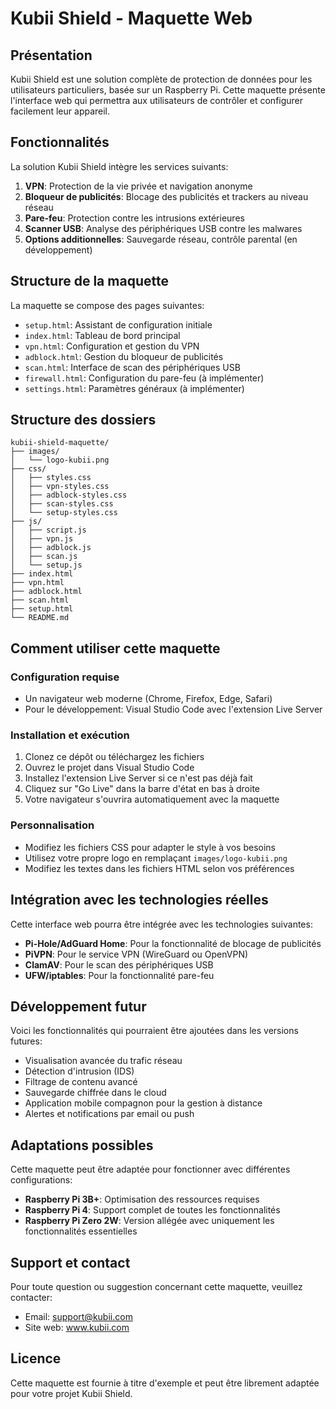 # Kubii Shield - Maquette Web

## Présentation

Kubii Shield est une solution complète de protection de données pour les utilisateurs particuliers, basée sur un Raspberry Pi. Cette maquette présente l'interface web qui permettra aux utilisateurs de contrôler et configurer facilement leur appareil.

## Fonctionnalités

La solution Kubii Shield intègre les services suivants:

1. **VPN**: Protection de la vie privée et navigation anonyme
2. **Bloqueur de publicités**: Blocage des publicités et trackers au niveau réseau
3. **Pare-feu**: Protection contre les intrusions extérieures
4. **Scanner USB**: Analyse des périphériques USB contre les malwares
5. **Options additionnelles**: Sauvegarde réseau, contrôle parental (en développement)

## Structure de la maquette

La maquette se compose des pages suivantes:

- `setup.html`: Assistant de configuration initiale
- `index.html`: Tableau de bord principal
- `vpn.html`: Configuration et gestion du VPN
- `adblock.html`: Gestion du bloqueur de publicités
- `scan.html`: Interface de scan des périphériques USB
- `firewall.html`: Configuration du pare-feu (à implémenter)
- `settings.html`: Paramètres généraux (à implémenter)

## Structure des dossiers

```
kubii-shield-maquette/
├── images/
│   └── logo-kubii.png
├── css/
│   ├── styles.css
│   ├── vpn-styles.css
│   ├── adblock-styles.css
│   ├── scan-styles.css
│   └── setup-styles.css
├── js/
│   ├── script.js
│   ├── vpn.js
│   ├── adblock.js
│   ├── scan.js
│   └── setup.js
├── index.html
├── vpn.html
├── adblock.html
├── scan.html
├── setup.html
└── README.md
```

## Comment utiliser cette maquette

### Configuration requise

- Un navigateur web moderne (Chrome, Firefox, Edge, Safari)
- Pour le développement: Visual Studio Code avec l'extension Live Server

### Installation et exécution

1. Clonez ce dépôt ou téléchargez les fichiers
2. Ouvrez le projet dans Visual Studio Code
3. Installez l'extension Live Server si ce n'est pas déjà fait
4. Cliquez sur "Go Live" dans la barre d'état en bas à droite
5. Votre navigateur s'ouvrira automatiquement avec la maquette

### Personnalisation

- Modifiez les fichiers CSS pour adapter le style à vos besoins
- Utilisez votre propre logo en remplaçant `images/logo-kubii.png`
- Modifiez les textes dans les fichiers HTML selon vos préférences

## Intégration avec les technologies réelles

Cette interface web pourra être intégrée avec les technologies suivantes:

- **Pi-Hole/AdGuard Home**: Pour la fonctionnalité de blocage de publicités
- **PiVPN**: Pour le service VPN (WireGuard ou OpenVPN)
- **ClamAV**: Pour le scan des périphériques USB
- **UFW/iptables**: Pour la fonctionnalité pare-feu

## Développement futur

Voici les fonctionnalités qui pourraient être ajoutées dans les versions futures:

- Visualisation avancée du trafic réseau
- Détection d'intrusion (IDS)
- Filtrage de contenu avancé
- Sauvegarde chiffrée dans le cloud
- Application mobile compagnon pour la gestion à distance
- Alertes et notifications par email ou push

## Adaptations possibles

Cette maquette peut être adaptée pour fonctionner avec différentes configurations:

- **Raspberry Pi 3B+**: Optimisation des ressources requises
- **Raspberry Pi 4**: Support complet de toutes les fonctionnalités
- **Raspberry Pi Zero 2W**: Version allégée avec uniquement les fonctionnalités essentielles

## Support et contact

Pour toute question ou suggestion concernant cette maquette, veuillez contacter:
- Email: support@kubii.com
- Site web: www.kubii.com

## Licence

Cette maquette est fournie à titre d'exemple et peut être librement adaptée pour votre projet Kubii Shield.
```
